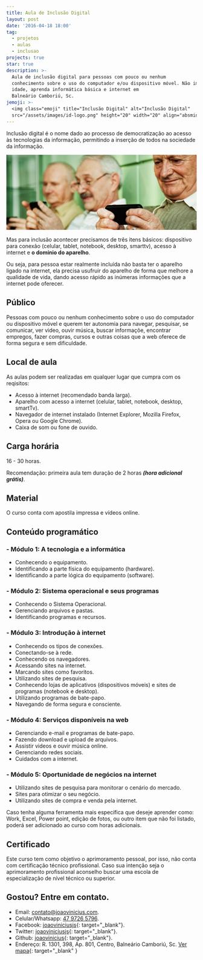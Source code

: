 ```yaml
---
title: Aula de Inclusão Digital
layout: post
date: '2016-04-18 18:00'
tag:
  - projetos
  - aulas
  - inclusao
projects: true
star: true
description: >-
  Aula de inclusão digital para pessoas com pouco ou nenhum
  conhecimento sobre o uso do computador e/ou dispositivo móvel. Não importa a
  idade, aprenda informática básica e internet em
  Balneário Camboriú, Sc.
jemoji: >-
  <img class="emoji" title="Inclusão Digital" alt="Inclusão Digital"
  src="/assets/images/id-logo.png" height="20" width="20" align="absmiddle">
---
```


Inclusão digital é o nome dado ao processo de democratização ao acesso às tecnologias da informação, permitindo a inserção de todos na sociedade da informação.

![Inclusão Digital para idosos](/assets/images/Inclusao-Digital-para-Idosos.jpg)

Mas para inclusão acontecer precisamos de três itens básicos: dispositivo para conexão (celular, tablet, notebook, desktop, smarttv), acesso à internet e **o domínio do aparelho**.

Ou seja, para pessoa estar realmente incluída não basta ter o aparelho ligado na internet, ela precisa usufruir do aparelho de forma que melhore a qualidade de vida, dando acesso rápido as inúmeras informações que a internet pode oferecer.

## Público

Pessoas com pouco ou nenhum conhecimento sobre o uso do computador ou dispositivo móvel e querem ter autonomia para navegar, pesquisar, se comunicar, ver video, ouvir música, buscar informaçõe, encontrar empregos, fazer compras, cursos e outras coisas que a web oferece de forma segura e sem dificuldade.

## Local de aula

As aulas podem ser realizadas em qualquer lugar que cumpra com os reqisitos:

- Acesso à internet (recomendado banda larga).
- Aparelho com acesso a internet (celular, tablet, notebook, desktop, smartTv).
- Navegador de internet instalado (Internet Explorer, Mozilla Firefox, Opera ou Google Chrome).
- Caixa de som ou fone de ouvido.

## Carga horária

16 - 30 horas.

Recomendação: primeira aula tem duração de 2 horas ***(hora adicional grátis)***.

## Material

O curso conta com apostila impressa e vídeos online.

## Conteúdo programático

### - Módulo 1: A tecnologia e a informática

- Conhecendo o equipamento.
- Identificando a parte física do equipamento (hardware).
- Identificando a parte lógica do equipamento (software).

### - Módulo 2: Sistema operacional e seus programas

- Conhecendo o Sistema Operacional.
- Gerenciando arquivos e pastas.
- Identificando programas e recursos.

### - Módulo 3: Introdução à internet

- Conhecendo os tipos de conexões.
- Conectando-se à rede.
- Conhecendo os navegadores.
- Acessando sites na internet.
- Marcando sites como favoritos.
- Utilizando sites de pesquisa.
- Conhecendo lojas de aplicativos (dispositivos móveis) e sites de programas (notebook e desktop).
- Utilizando programas de bate-papo.
- Navegando de forma segura e consciente.

### - Módulo 4: Serviços disponíveis na web

- Gerenciando e-mail e programas de bate-papo.
- Fazendo download e upload de arquivos.
- Assistir videos e ouvir música online.
- Gerenciando redes sociais.
- Cuidados com a internet.

### - Módulo 5: Oportunidade de negócios na internet

- Utilizando sites de pesquisa para monitorar o cenário do mercado.
- Sites para otimizar o seu negócio.
- Utilizando sites de compra e venda pela internet.

Caso tenha alguma ferramenta mais específica que deseje aprender como: Work, Excel, Power point, edição de fotos, ou outro item que não foi listado, poderá ser adicionado ao curso com horas adicionais.

## Certificado

Este curso tem como objetivo o aprimoramento pessoal, por isso, não conta com certificação técnico profissional. Caso sua intenção seja o aprimoramento profissional aconselho buscar uma escola de especialização de nível técnico ou superior.

## Gostou? Entre em contato.

- Email: [contato@joaovinicius.com](mailto:contato@joaovinicius.com).
- Celular/Whatsapp: [47 9726 5796](callto:+554797265796).
- Facebook: [joaoviniciusjs](https://www.facebook.com/joaoviniciusjs){: target="_blank"}.
- Twitter: [joaoviniciusjs](https://twitter.com/joaoviniciusjs){: target="_blank"}.
- Github: [joaovinicius](https://github.com/joaovinicius){: target="_blank"}.
- Endereço: R. 1301, 398, Ap. 801, Centro, Balneário Camboriú, Sc. [Ver mapa](https://www.google.com.br/maps/place/R.+Mil+Trezentos+e+Um,+398+-+Centro,+Balne%C3%A1rio+Cambori%C3%BA+-+SC/@-26.978668,-48.6406255,17z/data=!3m1!4b1!4m2!3m1!1s0x94d8c9f8bd5883d5:0xf1c9229f5bc9f45){: target="_blank" }
